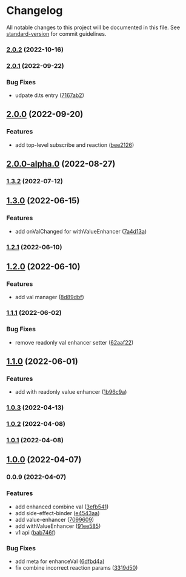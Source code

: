 # Changelog

All notable changes to this project will be documented in this file. See [standard-version](https://github.com/conventional-changelog/standard-version) for commit guidelines.

### [2.0.2](https://github.com/crimx/value-enhancer/compare/v2.0.1...v2.0.2) (2022-10-16)

### [2.0.1](https://github.com/crimx/value-enhancer/compare/v2.0.0...v2.0.1) (2022-09-22)


### Bug Fixes

* udpate d.ts entry ([7167ab2](https://github.com/crimx/value-enhancer/commit/7167ab299d4d8a74ff4d1a655160f29fc1e346be))

## [2.0.0](https://github.com/crimx/value-enhancer/compare/v2.0.0-alpha.0...v2.0.0) (2022-09-20)


### Features

* add top-level subscribe and reaction ([bee2126](https://github.com/crimx/value-enhancer/commit/bee2126b54c98845e63767502c956dc744ed4999))

## [2.0.0-alpha.0](https://github.com/crimx/value-enhancer/compare/v1.3.2...v2.0.0-alpha.0) (2022-08-27)

### [1.3.2](https://github.com/crimx/value-enhancer/compare/v1.3.0...v1.3.2) (2022-07-12)

## [1.3.0](https://github.com/crimx/value-enhancer/compare/v1.2.1...v1.3.0) (2022-06-15)


### Features

* add onValChanged for withValueEnhancer ([7a4d13a](https://github.com/crimx/value-enhancer/commit/7a4d13a642087703beaa02aa2d6b9abd624ecaa3))

### [1.2.1](https://github.com/crimx/value-enhancer/compare/v1.2.0...v1.2.1) (2022-06-10)

## [1.2.0](https://github.com/crimx/value-enhancer/compare/v1.1.1...v1.2.0) (2022-06-10)


### Features

* add val manager ([8d89dbf](https://github.com/crimx/value-enhancer/commit/8d89dbfc0f364c14486bc52bd9823e89b96dc81e))

### [1.1.1](https://github.com/crimx/value-enhancer/compare/v1.1.0...v1.1.1) (2022-06-02)


### Bug Fixes

* remove readonly val enhancer setter ([62aaf22](https://github.com/crimx/value-enhancer/commit/62aaf22fd099c1234d6de32c2692e837f16b9e5a))

## [1.1.0](https://github.com/crimx/value-enhancer/compare/v1.0.3...v1.1.0) (2022-06-01)


### Features

* add with readonly value enhancer ([1b96c9a](https://github.com/crimx/value-enhancer/commit/1b96c9abcc8b98a29c9c39af5044f5dfbc392722))

### [1.0.3](https://github.com/crimx/value-enhancer/compare/v1.0.2...v1.0.3) (2022-04-13)

### [1.0.2](https://github.com/crimx/value-enhancer/compare/v1.0.1...v1.0.2) (2022-04-08)

### [1.0.1](https://github.com/crimx/value-enhancer/compare/v1.0.0...v1.0.1) (2022-04-08)

## [1.0.0](https://github.com/crimx/value-enhancer/compare/v0.0.9...v1.0.0) (2022-04-07)

### 0.0.9 (2022-04-07)


### Features

* add enhanced combine val ([3efb541](https://github.com/crimx/value-enhancer/commit/3efb541597115eabcc99fe460fe291153e6b9599))
* add side-effect-binder ([e4543aa](https://github.com/crimx/value-enhancer/commit/e4543aa75f10f849aa084ca98a61c5eaa089466c))
* add value-enhancer ([7099609](https://github.com/crimx/value-enhancer/commit/70996096c3ef9bcce05d2c9edfbe738aedcebf4f))
* add withValueEnhancer ([91ee585](https://github.com/crimx/value-enhancer/commit/91ee585a3d6e336d75b1cb1dd4634facb7386396))
* v1 api ([bab746f](https://github.com/crimx/value-enhancer/commit/bab746f5a50b5389db3b1126293e5c24fc40d1ea))


### Bug Fixes

* add meta for enhanceVal ([6dfbd4a](https://github.com/crimx/value-enhancer/commit/6dfbd4ade54e9ed71de306136a9dbb87614f3aff))
* fix combine incorrect reaction params ([3319d50](https://github.com/crimx/value-enhancer/commit/3319d50f2de3eb8e9a50fd3891281256a751a17e))
